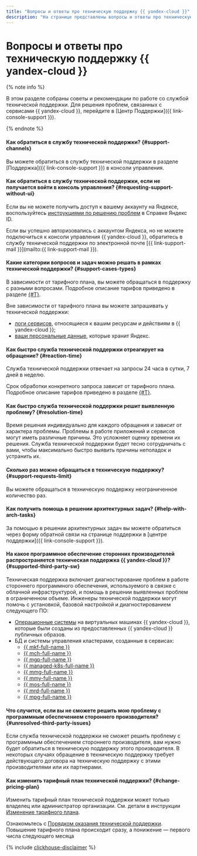 ```yaml
---
title: "Вопросы и ответы про техническую поддержку {{ yandex-cloud }}"
description: "На странице представлены вопросы и ответы про техническую поддержку {{ yandex-cloud }}."
---
```


# Вопросы и ответы про техническую поддержку {{ yandex-cloud }}

{% note info %}

В этом разделе собраны советы и рекомендации по работе со службой технической поддержки. Для решения проблем, связанных с сервисами {{ yandex-cloud }}, перейдите в [Центр Поддержки]({{ link-console-support }}).

{% endnote %}

#### Как обратиться в службу технической поддержки? {#support-channels}

Вы можете обратиться в службу технической поддержки в разделе [Поддержка]({{ link-console-support }}) в консоли управления.


#### Как обратиться в службу технической поддержки, если не получается войти в консоль управления? {#requesting-support-without-ui}

Если вы не можете получить доступ к вашему аккаунту на Яндексе, воспользуйтесь [инструкциями по решению проблем](https://yandex.ru/support/passport/troubleshooting/problems.html) в Справке Яндекс ID.

Если вы успешно авторизовались с аккаунтом Яндекса, но не можете подключиться к консоли управления {{ yandex-cloud }}, обратитесь в службу технической поддержки по электронной почте [{{ link-support-mail }}](mailto:{{ link-support-mail }}).


#### Какие категории вопросов и задач можно решать в рамках технической поддержки? {#support-cases-types}


В зависимости от тарифного плана, вы можете обращаться в поддержку с разными вопросами. Подробное описание тарифов приведено в разделе [{#T}](overview.md).

Вне зависимости от тарифного плана вы можете запрашивать у технической поддержки:

* [логи сервисов](request.md#logs), относящиеся к вашим ресурсам и действиям в {{ yandex-cloud }};
* [ваши персональные данные](request.md#personal), которые хранит Яндекс.


#### Как быстро служба технической поддержки отреагирует на обращение? {#reaction-time}


Служба технической поддержки отвечает на запросы 24 часа в сутки, 7 дней в неделю.

Срок обработки конкретного запроса зависит от тарифного плана. Подробное описание тарифов приведено в разделе [{#T}](overview.md).



#### Как быстро служба технической поддержки решит выявленную проблему? {#resolution-time}

Время решения индивидуально для каждого обращения и зависит от характера проблемы. Проблемы в работе приложений и сервисов могут иметь различные причины. Это усложняет оценку времени их решения. Служба технической поддержки будет тесно сотрудничать с вами, чтобы максимально быстро выявить причины неполадок и устранить их.

#### Сколько раз можно обращаться в техническую поддержку? {#support-requests-limit}

Вы можете обращаться в техническую поддержку неограниченное количество раз.


#### Как получить помощь в решении архитектурных задач? {#help-with-arch-tasks}

За помощью в решении архитектурных задач вы можете обратиться через форму обратной связи на странице поддержки в [центре поддержки]({{ link-console-support }}).

#### На какое программное обеспечение сторонних производителей распространяется техническая поддержка {{ yandex-cloud }}? {#supported-third-party-sw}

Техническая поддержка включает диагностирование проблем в работе стороннего программного обеспечения, используемого в связке с облачной инфраструктурой, и помощь в решении выявленных проблем в ограниченном объеме. Инженеры технической поддержки могут помочь с установкой, базовой настройкой и диагностированием следующего ПО:

- [Операционные системы](https://cloud.yandex.ru/marketplace?categories=os) на виртуальных машинах {{ yandex-cloud }}, которые были созданы из предоставленных {{ yandex-cloud }} публичных образов.
- БД и системы управления кластерами, созданные в сервисах:
    - [{{ mkf-full-name }}](../managed-kafka/index.yaml)
    - [{{ mch-full-name }}](../managed-clickhouse/index.yaml)
    - [{{ mgp-full-name }}](../managed-greenplum/index.yaml)
    - [{{ managed-k8s-full-name }}](../managed-kubernetes/index.yaml)
    - [{{ mmg-full-name }}](../managed-mongodb/index.yaml)
    - [{{ mmy-full-name }}](../managed-mysql/index.yaml)
    - [{{ mos-full-name }}](../managed-opensearch/index.yaml)
    - [{{ mrd-full-name }}](../managed-redis/index.yaml)
    - [{{ mpg-full-name }}](../managed-postgresql/index.yaml)

#### Что случится, если вы не сможете решить мою проблему с программным обеспечением стороннего производителя? {#unresolved-third-party-issues}

Если служба технической поддержки не сможет решить проблему с программным обеспечением стороннего производителя, вам нужно будет обратиться в техническую поддержку этого производителя. В некоторых случаях обращение в техническую поддержку требует действующего договора на техническую поддержку с этими производителями или их партнерами.

#### Как изменить тарифный план технической поддержки? {#change-pricing-plan}

Изменить тарифный план технической поддержки может только владелец или администратор организации. См. детали в инструкции [Изменение тарифного плана](support-center.md#change-pricing).

Ознакомьтесь с [Порядком оказания технической поддержки](overview.md). Повышение тарифного плана происходит сразу, а понижение — первого числа следующего месяца

{% include [clickhouse-disclaimer](../_includes/clickhouse-disclaimer.md) %}
